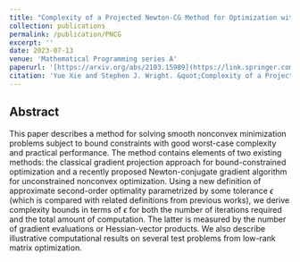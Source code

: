 ```yaml
---
title: "Complexity of a Projected Newton-CG Method for Optimization with Bounds"
collection: publications
permalink: /publication/PNCG
excerpt: ''
date: 2023-07-13
venue: 'Mathematical Programming series A'
paperurl: '[https://arxiv.org/abs/2103.15989](https://link.springer.com/article/10.1007/s10107-023-02000-z)'
citation: 'Yue Xie and Stephen J. Wright. &quot;Complexity of a Projected Newton-CG Method for Optimization with Bounds.&quot; <i> Math. Program. (2023). https://doi.org/10.1007/s10107-023-02000-z.</i>.'
---
```

## Abstract

This paper describes a method for solving smooth nonconvex minimization problems subject to bound constraints with good worst-case complexity and practical performance. The method contains elements of two existing methods: the classical gradient projection approach for bound-constrained optimization and a recently proposed Newton-conjugate gradient algorithm for unconstrained nonconvex optimization.
Using a new definition of approximate second-order optimality parametrized by some tolerance $\epsilon$ (which is compared with related definitions from previous works), we derive complexity bounds in terms of $\epsilon$ for both the number of iterations required and the total amount of computation. The latter is measured by the number of gradient evaluations or Hessian-vector products. We also describe illustrative computational results on several test problems from low-rank matrix optimization.
